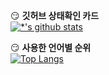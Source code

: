 :smirk: **깃허브 상태확인 카드** <br>
[![*'s github stats](https://github-readme-stats.vercel.app/api?username=NohJiin)](https://github.com/NohJiin) <br>

:smirk: **사용한 언어별 순위** <br>
[![Top Langs](https://github-readme-stats.vercel.app/api/top-langs/?username=NohJiin&layout=compact)](https://github.com/NohJiin/githubreadme-stats)
